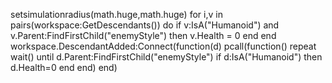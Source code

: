 setsimulationradius(math.huge,math.huge)
for i,v in pairs(workspace:GetDescendants()) do
if v:IsA("Humanoid") and v.Parent:FindFirstChild("enemyStyle") then
v.Health = 0
end
end
workspace.DescendantAdded:Connect(function(d)
pcall(function()
repeat wait() until d.Parent:FindFirstChild("enemyStyle")
if d:IsA("Humanoid") then
d.Health=0
end
end)
end)
